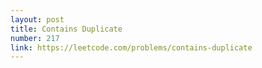 ```yaml
---
layout: post
title: Contains Duplicate
number: 217
link: https://leetcode.com/problems/contains-duplicate
---
```

